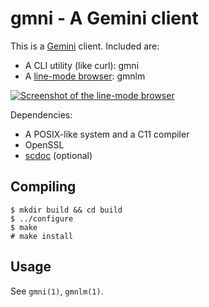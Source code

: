 # gmni - A Gemini client

This is a [Gemini](https://gemini.circumlunar.space/) client. Included are:

- A CLI utility (like curl): gmni
- A [line-mode browser](https://en.wikipedia.org/wiki/Line_Mode_Browser): gmnlm

[![Screenshot of the line-mode browser](https://l.sr.ht/AY7_.png)](https://asciinema.org/a/ldo2gV7qiDoBXvGwuD6x1jbn3)

Dependencies:

- A POSIX-like system and a C11 compiler
- OpenSSL
- [scdoc](https://sr.ht/~sircmpwn/scdoc/) (optional)

## Compiling

```
$ mkdir build && cd build
$ ../configure
$ make
# make install
```

## Usage

See `gmni(1)`, `gmnlm(1)`.
